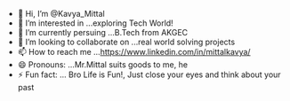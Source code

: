 - 👋 Hi, I’m @Kavya_Mittal
- 👀 I’m interested in ...exploring Tech World!
- 🌱 I’m currently persuing ...B.Tech from AKGEC
- 💞️ I’m looking to collaborate on ...real world solving projects
- 📫 How to reach me ...https://www.linkedin.com/in/mittalkavya/
- 😄 Pronouns: ...Mr.Mittal suits goods to me, he
- ⚡ Fun fact: ... Bro Life is Fun!, Just close your eyes and think about your past

<!---
Kavya1729/Kavya1729 is a ✨ special ✨ repository because its `README.md` (this file) appears on your GitHub profile.
You can click the Preview link to take a look at your changes.
--->

